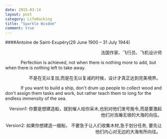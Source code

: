 ```yaml
---
date: 2015-03-14
layout: post
category: LifeHacking
title: "Sparkle Wisdom"
comment: true
---
```


####Antoine de Saint-Exupéry(29 June 1900 – 31 July 1944)

<p style="text-align: right;">法国作家、飞行员、飞机设计师
<p style="text-indent: 50px;">Perfection is achieved, not when there is nothing more to add, but when there is nothing left to take away.    
  <p style="text-align: right;">不是在无以复加,而是在无以复减的时候，设计才真正达到完美境界。    
<img src="{{ site.url }}/assets/img/art1.jpg" alt="">

<p style="text-indent: 50px;">If you want to build a ship, don't drum up people to collect wood and don't assign them tasks and work, but rather teach them to long for the endless immensity of the sea.
  <p style="text-align: right;"> Version1: 你要是想建造船，就别催人给你采木,也别对他们发号施令,而是要激起他们对浩瀚无垠的大海的向往。
  <p style="text-align: right;"> Version2: 如果你想建造一艘船， 不要急于让人们收集木材,急于划分任务, 要先让他们内心对无边的大海有所向往。

<img src="{{ site.url }}/assets/img/beach.jpg" alt="">
